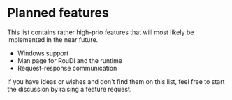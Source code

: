 # Planned features

This list contains rather high-prio features that will most likely be implemented in the near future.

* Windows support
* Man page for RouDi and the runtime
* Request-response communication

If you have ideas or wishes and don't find them on this list,
feel free to start the discussion by raising a feature request.
